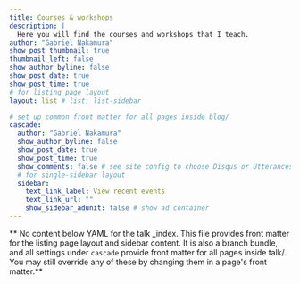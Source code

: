 ```yaml
---
title: Courses & workshops
description: |
  Here you will find the courses and workshops that I teach.
author: "Gabriel Nakamura"
show_post_thumbnail: true
thumbnail_left: false
show_author_byline: false
show_post_date: true
show_post_time: true
# for listing page layout
layout: list # list, list-sidebar

# set up common front matter for all pages inside blog/
cascade:
  author: "Gabriel Nakamura"
  show_author_byline: false
  show_post_date: true
  show_post_time: true
  show_comments: false # see site config to choose Disqus or Utterances
  # for single-sidebar layout
  sidebar:
    text_link_label: View recent events
    text_link_url: ""
    show_sidebar_adunit: false # show ad container
---
```


** No content below YAML for the talk _index. This file provides front matter for the listing page layout and sidebar content. It is also a branch bundle, and all settings under `cascade` provide front matter for all pages inside talk/. You may still override any of these by changing them in a page's front matter.**
